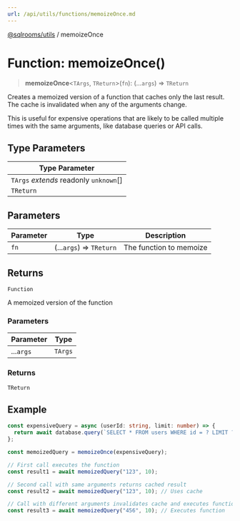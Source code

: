 ```yaml
---
url: /api/utils/functions/memoizeOnce.md
---
```

[@sqlrooms/utils](../index.md) / memoizeOnce

# Function: memoizeOnce()

> **memoizeOnce**<`TArgs`, `TReturn`>(`fn`): (...`args`) => `TReturn`

Creates a memoized version of a function that caches only the last result.
The cache is invalidated when any of the arguments change.

This is useful for expensive operations that are likely to be called
multiple times with the same arguments, like database queries or API calls.

## Type Parameters

| Type Parameter |
| ------ |
| `TArgs` *extends* readonly `unknown`\[] |
| `TReturn` |

## Parameters

| Parameter | Type | Description |
| ------ | ------ | ------ |
| `fn` | (...`args`) => `TReturn` | The function to memoize |

## Returns

`Function`

A memoized version of the function

### Parameters

| Parameter | Type |
| ------ | ------ |
| ...`args` | `TArgs` |

### Returns

`TReturn`

## Example

```ts
const expensiveQuery = async (userId: string, limit: number) => {
  return await database.query(`SELECT * FROM users WHERE id = ? LIMIT ?`, [userId, limit]);
};

const memoizedQuery = memoizeOnce(expensiveQuery);

// First call executes the function
const result1 = await memoizedQuery("123", 10);

// Second call with same arguments returns cached result
const result2 = await memoizedQuery("123", 10); // Uses cache

// Call with different arguments invalidates cache and executes function
const result3 = await memoizedQuery("456", 10); // Executes function
```
